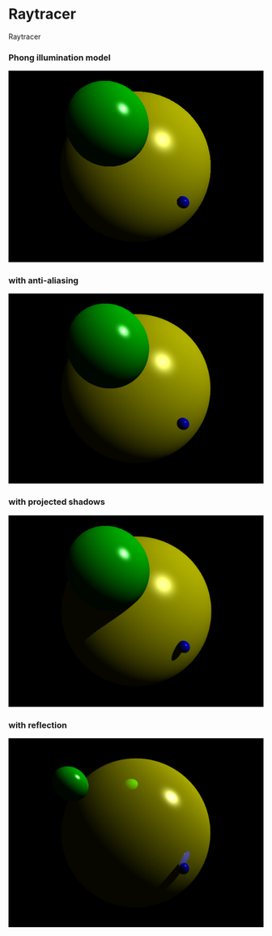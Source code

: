# Raytracer
Raytracer


### Phong illumination model
![alt tag](phong.png "Raytracer - Phong model")


### with anti-aliasing
![alt tag](phong_antialiasing.png "Raytracer - Phong model")


### with projected shadows
![alt tag](projected_shadow.png "Raytracer - Phong model")


### with reflection
![alt tag](reflection.png "Raytracer - Phong model")

